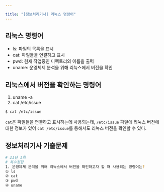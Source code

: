 ```yaml
---

title: "[정보처리기사] 리눅스 명령어"
---
```


## 리눅스 명령어
- ls: 파일의 목록을 표시
- cat: 파일들을 연결하고 표시
- pwd: 현재 작업중인 디렉토리의 이름을 출력
- uname: 운영체제 분석을 위해 리눅스에서 버전을 확인

## 리눅스에서 버전을 확인하는 명령어
1. uname -a
2. cat /etc/issue
  ```bash
  $ cat /etc/issue
  ```
  `cat`은 파일들을 연결하고 표시하는데 사용되는데, `/etc/issue` 파일에 리눅스 버전에 대한 정보가 있어 `cat /etc/issue`를 통해서도 리눅스 버전을 확인할 수 있다.  

## 정보처리기사 기출문제

```bash
# 21년 1회
# 복수정답
1. 운영체제 분석을 위해 리눅스에서 버전을 확인하고자 할 때 사용되는 명령어는?
① ls
② cat
③ pwd
④ uname
```
